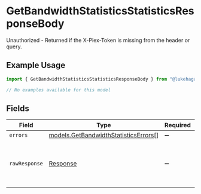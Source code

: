 # GetBandwidthStatisticsStatisticsResponseBody

Unauthorized - Returned if the X-Plex-Token is missing from the header or query.

## Example Usage

```typescript
import { GetBandwidthStatisticsStatisticsResponseBody } from "@lukehagar/plexjs";

// No examples available for this model
```

## Fields

| Field                                                                              | Type                                                                               | Required                                                                           | Description                                                                        |
| ---------------------------------------------------------------------------------- | ---------------------------------------------------------------------------------- | ---------------------------------------------------------------------------------- | ---------------------------------------------------------------------------------- |
| `errors`                                                                           | [models.GetBandwidthStatisticsErrors](../models/getbandwidthstatisticserrors.md)[] | :heavy_minus_sign:                                                                 | N/A                                                                                |
| `rawResponse`                                                                      | [Response](https://developer.mozilla.org/en-US/docs/Web/API/Response)              | :heavy_minus_sign:                                                                 | Raw HTTP response; suitable for custom response parsing                            |